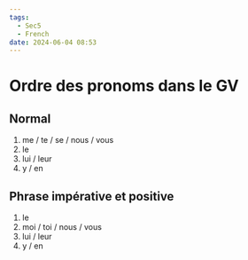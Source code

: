 ```yaml
---
tags:
  - Sec5
  - French
date: 2024-06-04 08:53
---
```


# Ordre des pronoms dans le GV

## Normal

1. me / te / se / nous / vous
2. le
3. lui / leur
4. y / en

## Phrase impérative et positive

1. le
2. moi / toi / nous / vous
3. lui / leur
4. y / en